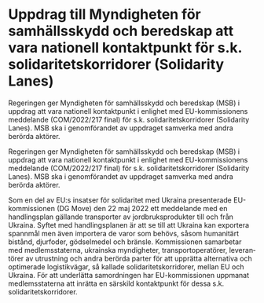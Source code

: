 # Uppdrag till Myndigheten för samhällsskydd och beredskap att vara nationell kontaktpunkt för s.k. solidaritetskorridorer (Solidarity Lanes)

Regeringen ger Myndig­heten för samhälls­skydd och beredskap (MSB) i uppdrag att vara nationell kontakt­punkt i enlighet med EU-kommis­sionens meddelande (COM/2022/217 final) för s.k. solidaritets­korridorer (Solidarity Lanes). MSB ska i genom­förandet av upp­draget samverka med andra berörda aktörer.

Regeringen ger Myndig­heten för samhälls­skydd och beredskap (MSB) i uppdrag att vara nationell kontakt­punkt i enlighet med EU-kommis­sionens meddelande (COM/2022/217 final) för s.k. solidaritets­korridorer (Solidarity Lanes). MSB ska i genom­förandet av upp­draget samverka med andra berörda aktörer.

Som en del av EU:s insatser för solidaritet med Ukraina presen­terade EU-kommis­sionen (DG Move) den 22 maj 2022 ett med­delande med en handlings­plan gällande trans­porter av jord­bruks­produkter till och från Ukraina. Syftet med handlings­planen är att se till att Ukraina kan exportera spann­mål men även importera de varor som behövs, såsom humani­tärt bistånd, djur­foder, gödsel­medel och bränsle. Kom­mis­sionen samarbetar med medlems­staterna, ukrainska myndig­heter, trans­port­operatörer, leveran­törer av utrustning och andra berörda parter för att upprätta alter­nativa och optime­rade logistik­vägar, så kallade solidari­tets­korridorer, mellan EU och Ukraina. För att underlätta sam­ordningen har EU-kommis­sionen uppmanat medlems­staterna att inrätta en särskild kontakt­punkt för dessa s.k. solidaritets­korridorer.
